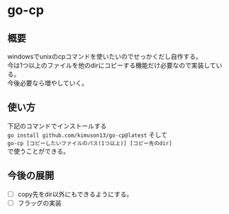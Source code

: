 # go-cp
## 概要
windowsでunixのcpコマンドを使いたいのでせっかくだし自作する。  
今は1つ以上のファイルを他のdirにコピーする機能だけ必要なので実装している。  
今後必要なら増やしていく。 
## 使い方
下記のコマンドでインストールする  
``` go install github.com/kimuson13/go-cp@latest ```
そして  
```go-cp [コピーしたいファイルのパス(1つ以上)] [コピー先のdir]```  
で使うことができる。
## 今後の展開
- [ ] copy先をdir以外にもできるようにする。
- [ ] フラッグの実装
